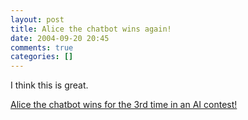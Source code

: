 ```yaml
---
layout: post
title: Alice the chatbot wins again!
date: 2004-09-20 20:45
comments: true
categories: []
---
```

I think this is great.

<a href="http://news.bbc.co.uk/1/hi/technology/3672424.stm">Alice the chatbot wins for the 3rd time in an AI contest!</a>
